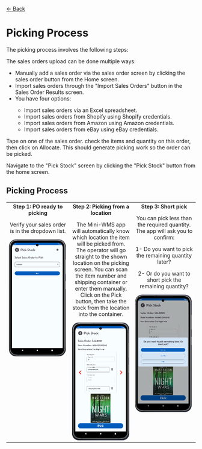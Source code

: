 [← Back](README.md)

<h1>Picking Process</h1>
<p>The picking process involves the following steps:</p>
<p>The sales orders upload can be done multiple ways:</p>
<ul>
  <li>Manually add a sales order via the sales order screen by clicking the sales order button from the Home screen.</li>
  <li>Import sales orders through the "Import Sales Orders" button in the Sales Order Results screen.</li>
  <li>You have four options:</li>
  <ul>
    <li>Import sales orders via an Excel spreadsheet.</li>
    <li>Import sales orders from Shopify using Shopify credentials.</li>
    <li>Import sales orders from Amazon using Amazon credentials.</li>
    <li>Import sales orders from eBay using eBay credentials.</li>
  </ul>
</ul>
<p>Tape on one of the sales order. check the items and quantity on this order, then click on Allocate. This should generate picking work so the order can be picked.</p>
<p>Navigate to the "Pick Stock" screen by clicking the "Pick Stock" button from the home screen.</p>

<h2>Picking Process</h2>
<table style="width: 100%; border-collapse: collapse;">
  <tr>
    <!-- Column 1 -->
    <td style="width: 33%; text-align: center; vertical-align: top;">
      <strong>Step 1: PO ready to picking</strong>
      <p>Verify your sales order is in the dropdown list.</p>
      <img src="asset/Picking1.png" alt="Step 1" width="200">
    </td>
    <!-- Column 2 -->
    <td style="width: 33%; text-align: center; vertical-align: top;">
      <strong>Step 2: Picking from a location</strong>
      <p>The Mini-WMS app will automatically know which location the item will be picked from. The operator will go straight to the shown location on the picking screen. You can scan the item number and shipping container or enter them manually. Click on the Pick button, then take the stock from the location into the container.</p>
      <img src="asset/Picking2.png" alt="Step 2" width="200">
    </td>
    <!-- Column 3 -->
    <td style="width: 33%; text-align: center; vertical-align: top;">
      <strong>Step 3: Short pick</strong>
      <p>You can pick less than the required quantity. The app will ask you to confirm:</p>
      <p>1- Do you want to pick the remaining quantity later?</p>
      <p>2- Or do you want to short pick the remaining quantity?</p>
      <img src="asset/Picking3.png" alt="Step 3" width="200">
    </td>
  </tr>
</table>
